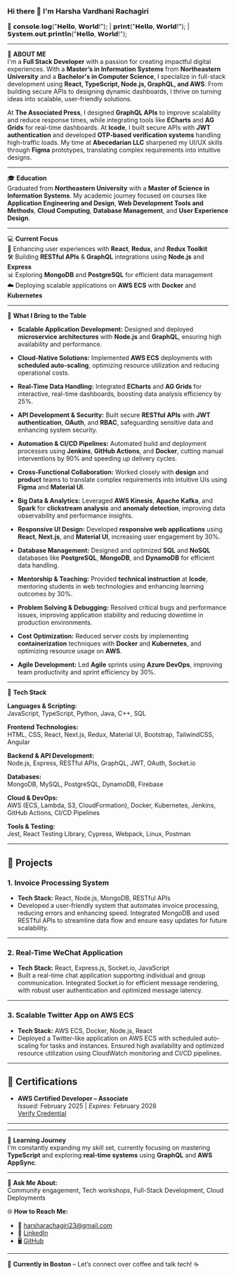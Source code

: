 ### Hi there 👋 I'm Harsha Vardhani Rachagiri

🧠 𝗰𝗼𝗻𝘀𝗼𝗹𝗲.𝗹𝗼𝗴("𝗛𝗲𝗹𝗹𝗼, 𝗪𝗼𝗿𝗹𝗱!"); | 𝗽𝗿𝗶𝗻𝘁("𝗛𝗲𝗹𝗹𝗼, 𝗪𝗼𝗿𝗹𝗱!"); | 𝗦𝘆𝘀𝘁𝗲𝗺.𝗼𝘂𝘁.𝗽𝗿𝗶𝗻𝘁𝗹𝗻("𝗛𝗲𝗹𝗹𝗼, 𝗪𝗼𝗿𝗹𝗱!");  

---

🌟 **ABOUT ME**  
I'm a **Full Stack Developer** with a passion for creating impactful digital experiences. With a **Master’s in Information Systems** from **Northeastern University** and a **Bachelor's in Computer Science**, I specialize in full-stack development using **React, TypeScript, Node.js, GraphQL, and AWS**. From building secure APIs to designing dynamic dashboards, I thrive on turning ideas into scalable, user-friendly solutions.

At **The Associated Press**, I designed **GraphQL APIs** to improve scalability and reduce response times, while integrating tools like **ECharts** and **AG Grids** for real-time dashboards. At **Icode**, I built secure APIs with **JWT authentication** and developed **OTP-based verification systems** handling high-traffic loads. My time at **Abecedarian LLC** sharpened my UI/UX skills through **Figma** prototypes, translating complex requirements into intuitive designs.

---

🎓 **Education**  
Graduated from **Northeastern University** with a **Master of Science in Information Systems**. My academic journey focused on courses like **Application Engineering and Design**, **Web Development Tools and Methods**, **Cloud Computing**, **Database Management**, and **User Experience Design**.

---

💻 **Current Focus**  
🚀 Enhancing user experiences with **React**, **Redux**, and **Redux Toolkit**  
🛠️ Building **RESTful APIs** & **GraphQL** integrations using **Node.js** and **Express**  
📊 Exploring **MongoDB** and **PostgreSQL** for efficient data management  
☁️ Deploying scalable applications on **AWS ECS** with **Docker** and **Kubernetes**

---

💪 **What I Bring to the Table**

- **Scalable Application Development:** Designed and deployed **microservice architectures** with **Node.js** and **GraphQL**, ensuring high availability and performance.
  
- **Cloud-Native Solutions:** Implemented **AWS ECS** deployments with **scheduled auto-scaling**, optimizing resource utilization and reducing operational costs.

- **Real-Time Data Handling:** Integrated **ECharts** and **AG Grids** for interactive, real-time dashboards, boosting data analysis efficiency by 25%.

- **API Development & Security:** Built secure **RESTful APIs** with **JWT authentication**, **OAuth**, and **RBAC**, safeguarding sensitive data and enhancing system security.

- **Automation & CI/CD Pipelines:** Automated build and deployment processes using **Jenkins**, **GitHub Actions**, and **Docker**, cutting manual interventions by 90% and speeding up delivery cycles.

- **Cross-Functional Collaboration:** Worked closely with **design** and **product** teams to translate complex requirements into intuitive UIs using **Figma** and **Material UI**.

- **Big Data & Analytics:** Leveraged **AWS Kinesis**, **Apache Kafka**, and **Spark** for **clickstream analysis** and **anomaly detection**, improving data observability and performance insights.

- **Responsive UI Design:** Developed **responsive web applications** using **React**, **Next.js**, and **Material UI**, increasing user engagement by 30%.

- **Database Management:** Designed and optimized **SQL** and **NoSQL** databases like **PostgreSQL**, **MongoDB**, and **DynamoDB** for efficient data handling.

- **Mentorship & Teaching:** Provided **technical instruction** at **Icode**, mentoring students in web technologies and enhancing learning outcomes by 30%.

- **Problem Solving & Debugging:** Resolved critical bugs and performance issues, improving application stability and reducing downtime in production environments.

- **Cost Optimization:** Reduced server costs by implementing **containerization** techniques with **Docker** and **Kubernetes**, and optimizing resource usage on **AWS**.

- **Agile Development:** Led **Agile** sprints using **Azure DevOps**, improving team productivity and sprint efficiency by 30%.



---

🚀 **Tech Stack**  

**Languages & Scripting:**  
JavaScript, TypeScript, Python, Java, C++, SQL

**Frontend Technologies:**  
HTML, CSS, React, Next.js, Redux, Material UI, Bootstrap, TailwindCSS, Angular  

**Backend & API Development:**  
Node.js, Express, RESTful APIs, GraphQL, JWT, OAuth, Socket.io  

**Databases:**  
MongoDB, MySQL, PostgreSQL, DynamoDB, Firebase  

**Cloud & DevOps:**  
AWS (ECS, Lambda, S3, CloudFormation), Docker, Kubernetes, Jenkins, GitHub Actions, CI/CD Pipelines  

**Tools & Testing:**  
Jest, React Testing Library, Cypress, Webpack, Linux, Postman  

---

## 🌟 Projects

### 1. Invoice Processing System
- **Tech Stack:** React, Node.js, MongoDB, RESTful APIs
- Developed a user-friendly system that automates invoice processing, reducing errors and enhancing speed. Integrated MongoDB and used RESTful APIs to streamline data flow and ensure easy updates for future scalability.


---

### 2. Real-Time WeChat Application
- **Tech Stack:** React, Express.js, Socket.io, JavaScript
- Built a real-time chat application supporting individual and group communication. Integrated Socket.io for efficient message rendering, with robust user authentication and optimized message latency.


---

### 3. Scalable Twitter App on AWS ECS
- **Tech Stack:** AWS ECS, Docker, Node.js, React
- Deployed a Twitter-like application on AWS ECS with scheduled auto-scaling for tasks and instances. Ensured high availability and optimized resource utilization using CloudWatch monitoring and CI/CD pipelines.


---

## 📜 Certifications
- **AWS Certified Developer – Associate**  
  *Issued:* February 2025 | *Expires:* February 2028  
  [Verify Credential](https://cp.certmetrics.com/amazon/en/public/verify/credential/5b94e57fc732491c8dcb76787e139dbb)

---

---

🌱 **Learning Journey**  
I'm constantly expanding my skill set, currently focusing on mastering **TypeScript** and exploring **real-time systems** using **GraphQL** and **AWS AppSync**.

---

💬 **Ask Me About:**  
Community engagement, Tech workshops, Full-Stack Development, Cloud Deployments  

🌐 **How to Reach Me:**  
- 📧 [harsharachagiri23@gmail.com](mailto:harsharachagiri23@gmail.com)  
- 💼 [LinkedIn](https://www.linkedin.com/in/harsha-rachagiri/)  
- 🖥️ [GitHub](https://github.com/harsharachagiri23)

---

📍 **Currently in Boston** – Let’s connect over coffee and talk tech! ☕

